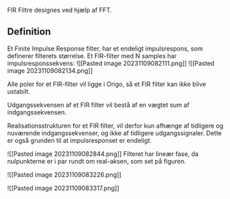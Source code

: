 FIR Filtre designes ved hjælp af FFT.

## Definition
Et Finite Impulse Response filter, har et endeligt impulsrespons, som definerer filterets størrelse. 
Et FIR-filter med N samples har impulsresponssekvens:
![[Pasted image 20231109082111.png]]
![[Pasted image 20231109082134.png]]

Alle poler for et FIR-filter vil ligge i Origo, så et FIR filter kan ikke blive ustabilt. 

Udgangssekvensen af et FIR filter vil bestå af en vægtet sum af indgangssekvensen.

Realisationsstrukturen for et FIR filter, vil derfor kun afhænge af tidligere og nuværende indgangssekvenser, og ikke af tidligere udgangssignaler. Dette er også grunden til at impulsresponset er endeligt.

![[Pasted image 20231109082844.png]]
Filteret har lineær fase, da nulpunkterne er i par rundt om real-aksen, som set på figuren.

![[Pasted image 20231109083226.png]]

![[Pasted image 20231109083317.png]]
